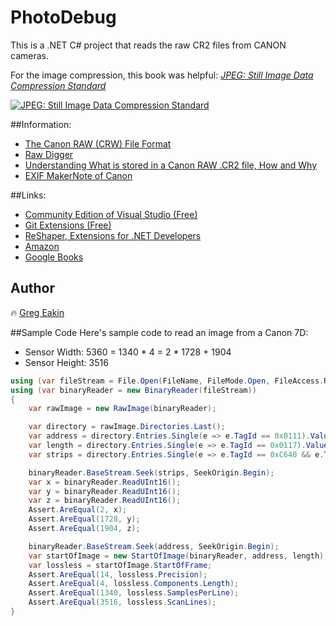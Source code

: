 # PhotoDebug
This is a .NET C# project that reads the raw CR2 files from CANON cameras.

For the image compression, this book was helpful: [*JPEG: Still Image Data Compression Standard*](http://www.springer.com/us/book/9780442012724)

[![JPEG: Still Image Data Compression Standard](http://gdbtech.info/wp-content/uploads/2016/12/jpegbook-210x300.jpg)](http://www.springer.com/us/book/9780442012724)

##Information:
- [The Canon RAW (CRW) File Format](http://www.sno.phy.queensu.ca/~phil/exiftool/canon_raw.html)
- [Raw Digger](http://www.rawdigger.com/)
- [Understanding What is stored in a Canon RAW .CR2 file, How and Why](http://lclevy.free.fr/cr2/#sraw)
- [EXIF MakerNote of Canon](http://www.burren.cx/david/canon.html)

##Links:
- [Community Edition of Visual Studio (Free)](https://www.visualstudio.com/vs/community/)
- [Git Extensions (Free)](http://gitextensions.github.io/)
- [ReShaper, Extensions for .NET Developers](https://www.jetbrains.com/resharper/)
- [Amazon](https://www.amazon.com/JPEG-Compression-Standard-Multimedia-Standards/dp/0442012721)
- [Google Books](https://books.google.com/books/about/JPEG.html?id=AepB_PZ_WMkC)

## Author
:fire: [Greg Eakin](https://www.linkedin.com/in/gregeakin)

##Sample Code
Here's sample code to read an image from a Canon 7D:
* Sensor Width:  5360 = 1340 * 4 = 2 * 1728 + 1904
* Sensor Height: 3516

```C#
using (var fileStream = File.Open(FileName, FileMode.Open, FileAccess.Read))
using (var binaryReader = new BinaryReader(fileStream))
{
    var rawImage = new RawImage(binaryReader);

    var directory = rawImage.Directories.Last();
    var address = directory.Entries.Single(e => e.TagId == 0x0111).ValuePointer;
    var length = directory.Entries.Single(e => e.TagId == 0x0117).ValuePointer;
    var strips = directory.Entries.Single(e => e.TagId == 0xC640 && e.TagType == 3).ValuePointer;

    binaryReader.BaseStream.Seek(strips, SeekOrigin.Begin);
    var x = binaryReader.ReadUInt16();
    var y = binaryReader.ReadUInt16();
    var z = binaryReader.ReadUInt16();
    Assert.AreEqual(2, x);
    Assert.AreEqual(1728, y);
    Assert.AreEqual(1904, z);

    binaryReader.BaseStream.Seek(address, SeekOrigin.Begin);
    var startOfImage = new StartOfImage(binaryReader, address, length);
    var lossless = startOfImage.StartOfFrame;
    Assert.AreEqual(14, lossless.Precision);
    Assert.AreEqual(4, lossless.Components.Length);
    Assert.AreEqual(1340, lossless.SamplesPerLine);
    Assert.AreEqual(3516, lossless.ScanLines);
}
```